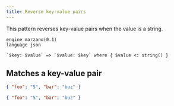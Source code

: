 ```yaml
---
title: Reverse key-value pairs
---
```


This pattern reverses key-value pairs when the value is a string.

```grit
engine marzano(0.1)
language json

`$key: $value` => `$value: $key` where { $value <: string() }
```

## Matches a key-value pair

```json
{ "foo": "5", "bar": "buz" }
```

```json
{ "foo": "5", "bar": "buz" }
```
